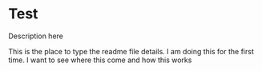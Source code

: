 # Test
Description here

This is the place to type the readme file details. I am doing this for the first time. I want to see where this come and how this works
